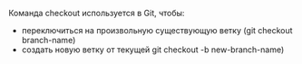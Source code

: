 Команда checkout используется в Git, чтобы:
* переключиться на произвольную сyществующую ветку (git checkout branch-name)
* создать новую ветку от текущей git checkout -b new-branch-name)
